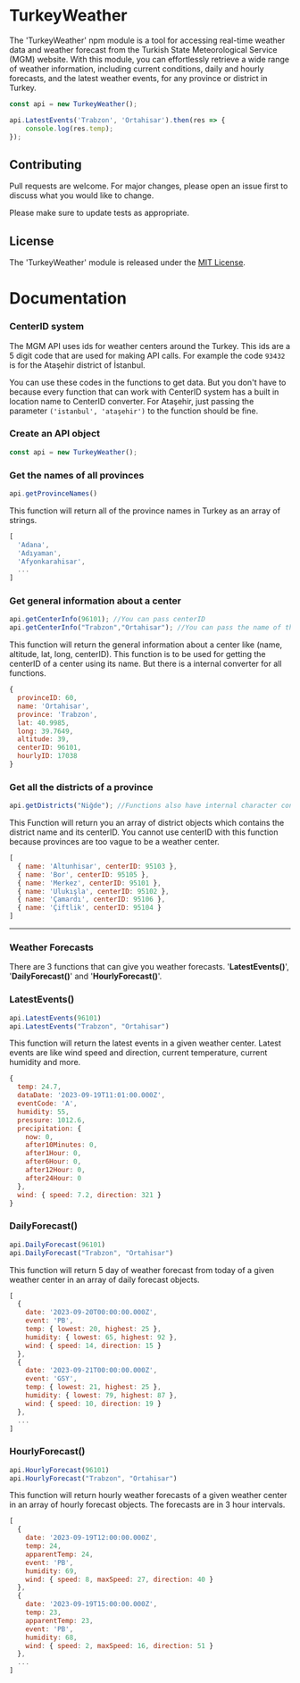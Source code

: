 
# TurkeyWeather

The 'TurkeyWeather' npm module is a tool for accessing real-time weather data and weather forecast from the Turkish State Meteorological Service (MGM) website. With this module, you can effortlessly retrieve a wide range of weather information, including current conditions, daily and hourly forecasts, and the latest weather events, for any province or district in Turkey.

```js
const api = new TurkeyWeather();

api.LatestEvents('Trabzon', 'Ortahisar').then(res => {
    console.log(res.temp);
});
```

## Contributing

Pull requests are welcome. For major changes, please open an issue first
to discuss what you would like to change.

Please make sure to update tests as appropriate.


## License
The 'TurkeyWeather' module is released under the [MIT License](https://choosealicense.com/licenses/mit/).


# Documentation
### CenterID system
The MGM API uses ids for weather centers around the Turkey. This ids are a 5 digit code that are used for making API calls. For example the code ```93432``` is for the Ataşehir district of İstanbul.

You can use these codes in the functions to get data. But you don't have to because every function that can work with CenterID system has a built in location name to CenterID converter. For Ataşehir, just passing the parameter ```('istanbul', 'ataşehir')``` to the function should be fine.

### Create an API object
```js
const api = new TurkeyWeather();
```

### Get the names of all provinces
```js
api.getProvinceNames()
```

This function will return all of the province names in Turkey as an array of strings.

```js
[
  'Adana',
  'Adıyaman',
  'Afyonkarahisar', 
  ...
]
```

### Get general information about a center
```js
api.getCenterInfo(96101); //You can pass centerID
api.getCenterInfo("Trabzon","Ortahisar"); //You can pass the name of the center
```

This function will return the general information about a center like (name, altitude, lat, long, centerID). This function is to be used for getting the centerID of a center using its name. But there is a internal converter for all functions.

```js
{
  provinceID: 60,
  name: 'Ortahisar',
  province: 'Trabzon',
  lat: 40.9985,
  long: 39.7649,
  altitude: 39,
  centerID: 96101,
  hourlyID: 17038
}
```

### Get all the districts of a province
```javascript
api.getDistricts("Niğde"); //Functions also have internal character conversion.
```

This Function will return you an array of district objects which contains the district name and its centerID. You cannot use centerID with this function because provinces are too vague to be a weather center.

```js
[
  { name: 'Altunhisar', centerID: 95103 },
  { name: 'Bor', centerID: 95105 },
  { name: 'Merkez', centerID: 95101 },
  { name: 'Ulukışla', centerID: 95102 },
  { name: 'Çamardı', centerID: 95106 },
  { name: 'Çiftlik', centerID: 95104 }
]
```

---
### Weather Forecasts

There are 3 functions that can give you weather forecasts. '**LatestEvents()**', '**DailyForecast()**' and '**HourlyForecast()**'.

### LatestEvents()
```js
api.LatestEvents(96101)
api.LatestEvents("Trabzon", "Ortahisar")
```

This function will return the latest events in a given weather center. Latest events are like wind speed and direction, current temperature, current humidity and more.

```js
{
  temp: 24.7,
  dataDate: '2023-09-19T11:01:00.000Z',
  eventCode: 'A',
  humidity: 55,
  pressure: 1012.6,
  precipitation: {
    now: 0,
    after10Minutes: 0,
    after1Hour: 0,
    after6Hour: 0,
    after12Hour: 0,
    after24Hour: 0
  },
  wind: { speed: 7.2, direction: 321 }
}
```

### DailyForecast()
```js
api.DailyForecast(96101)
api.DailyForecast("Trabzon", "Ortahisar")
```

This function will return 5 day of weather forecast from today of a given weather center in an array of daily forecast objects.

```js
[
  {
    date: '2023-09-20T00:00:00.000Z',
    event: 'PB',
    temp: { lowest: 20, highest: 25 },
    humidity: { lowest: 65, highest: 92 },
    wind: { speed: 14, direction: 15 }
  },
  {
    date: '2023-09-21T00:00:00.000Z',
    event: 'GSY',
    temp: { lowest: 21, highest: 25 },
    humidity: { lowest: 79, highest: 87 },
    wind: { speed: 10, direction: 19 }
  },
  ...
]
```

### HourlyForecast()

```js
api.HourlyForecast(96101)
api.HourlyForecast("Trabzon", "Ortahisar")
```

This function will return hourly weather forecasts of a given weather center in an array of hourly forecast objects. The forecasts are in 3 hour intervals.

```js
[
  {
    date: '2023-09-19T12:00:00.000Z',
    temp: 24,
    apparentTemp: 24,
    event: 'PB',
    humidity: 69,
    wind: { speed: 8, maxSpeed: 27, direction: 40 }
  },
  {
    date: '2023-09-19T15:00:00.000Z',
    temp: 23,
    apparentTemp: 23,
    event: 'PB',
    humidity: 68,
    wind: { speed: 2, maxSpeed: 16, direction: 51 }
  },
  ...
]
```